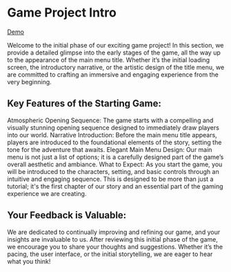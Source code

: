 # Game Project Intro

[Demo](https://github.com/Danyerusama/DYR_IdleCommonEvent/assets/142346653/5a94391d-6bec-4c61-adfc-494b16ce8bfc)

Welcome to the initial phase of our exciting game project! In this section, we provide a detailed glimpse into the early stages of the game, all the way up to the appearance of the main menu title. Whether it’s the initial loading screen, the introductory narrative, or the artistic design of the title menu, we are committed to crafting an immersive and engaging experience from the very beginning.

## Key Features of the Starting Game:
Atmospheric Opening Sequence: The game starts with a compelling and visually stunning opening sequence designed to immediately draw players into our world.
Narrative Introduction: Before the main menu title appears, players are introduced to the foundational elements of the story, setting the tone for the adventure that awaits.
Elegant Main Menu Design: Our main menu is not just a list of options; it is a carefully designed part of the game’s overall aesthetic and ambiance.
What to Expect:
As you start the game, you will be introduced to the characters, setting, and basic controls through an intuitive and engaging sequence. This is designed to be more than just a tutorial; it's the first chapter of our story and an essential part of the gaming experience we are creating.

## Your Feedback is Valuable:
We are dedicated to continually improving and refining our game, and your insights are invaluable to us. After reviewing this initial phase of the game, we encourage you to share your thoughts and suggestions. Whether it’s the pacing, the user interface, or the initial storytelling, we are eager to hear what you think!
